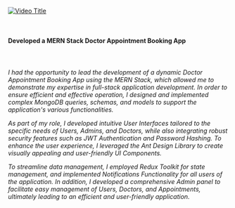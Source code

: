 [![Video Title](http://img.youtube.com/vi/PZxY2xvd24Y/0.jpg)](https://www.youtube.com/watch?v=PZxY2xvd24Y "Video Title")

<br/>
<h4>Developed a MERN Stack Doctor Appointment Booking App</h4>
<br/>
<h6>
 I had the opportunity to lead the development of a dynamic Doctor Appointment Booking App using the MERN Stack, which allowed me to demonstrate my expertise in full-stack application development. In order to ensure efficient and effective operation, I designed and implemented complex MongoDB queries, schemas, and models to support the application's various functionalities.

As part of my role, I developed intuitive User Interfaces tailored to the specific needs of Users, Admins, and Doctors, while also integrating robust security features such as JWT Authentication and Password Hashing. To enhance the user experience, I leveraged the Ant Design Library to create visually appealing and user-friendly UI Components.

To streamline data management, I employed Redux Toolkit for state management, and implemented Notifications Functionality for all users of the application. In addition, I developed a comprehensive Admin panel to facilitate easy management of Users, Doctors, and Appointments, ultimately leading to an efficient and user-friendly application.
</h6>
